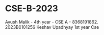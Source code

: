 # CSE-B-2023
Ayush Malik - 4th year - CSE A - 8368191862.  
2023B0101256 Keshav Upadhyay 1st year Cse 
